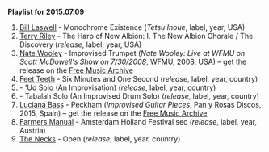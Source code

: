 **Playlist for 2015.07.09**

1. [Bill Laswell](http://musicbrainz.org/artist/8b7a121c-5b50-4912-ab4c-e49a631a2db0) - Monochrome Existence (_Tetsu Inoue_, label, year, USA)
1. [Terry Riley](http://musicbrainz.org/artist/7bf257bf-19a8-4205-8ae8-98511e50b719) - The Harp of New Albion: I. The New Albion Chorale / The Discovery (_release_, label, year, USA)
1. [Nate Wooley]() - Improvised Trumpet (_Nate Wooley: Live at WFMU on Scott McDowell's Show on 7/30/2008_, WFMU, 2008, USA) – get the release on the [Free Music Archive](http://freemusicarchive.org/music/Nate_Wooley/Live_at_WFMU_on_Scott_McDowells_Show_on_7302008/)
1. [Feet Teeth]() - Six Minutes and One Second (_release_, label, year, country)
1. []() - 'Ud Solo (An Improvisation) (_release_, label, year, country)
1. []() - Tabalah Solo (An Improvised Drum Solo) (_release_, label, year, country)
1. [Luciana Bass]() - Peckham (_Improvised Guitar Pieces_, Pan y Rosas Discos, 2015, Spain) – get the release on the [Free Music Archive](http://freemusicarchive.org/music/luciana_bass/improvised_guitar_pieces)
1. [Farmers Manual](http://musicbrainz.org/artist/9bea9fb2-b304-4d2a-a60c-1d9f1bec5c8a) - Amsterdam Holland Festival sec (_release_, label, year, Austria)
1. [The Necks]() - Open (_release_, label, year, country)